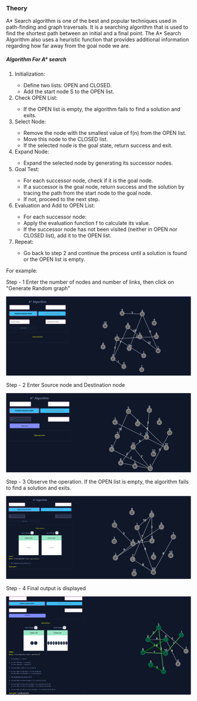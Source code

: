 ### Theory

A* Search algorithm is one of the best and popular techniques used in path-finding and graph traversals.
It is a searching algorithm that is used to find the shortest path between an initial and a final point.
The A* Search Algorithm also uses a heuristic function that provides additional information regarding how
far away from the goal node we are.

<h5>Algorithm For A* search</h5>

 <ol>
 <li>Initialization:</li>
 <ul>
                <li>Define two lists: OPEN and CLOSED.</li>
                <li>Add the start node S to the OPEN list.</li>
                </ul>
            <li>Check OPEN List:</li>
            <ul>
                <li>If the OPEN list is empty, the algorithm fails to find a solution and exits.</li>
            </ul>
        <li>Select Node:</li>
            <ul>
                <li>Remove the node with the smallest value of f(n) from the OPEN list.</li>
                <li>Move this node to the CLOSED list.</li>
                <li>If the selected node is the goal state, return success and exit.</li>
            </ul>
         <li>Expand Node:</li>
            <ul>
                <li>Expand the selected node by generating its successor nodes.</li>
            </ul>
          <li>Goal Test:</li>
            <ul>
                <li>For each successor node, check if it is the goal node.</li>
                <li>If a successor is the goal node, return success and the solution by tracing the path from the start node to the goal node.</li>
                <li>If not, proceed to the next step.</li>
            </ul>
        <li>Evaluation and Add to OPEN List:</li>
            <ul >
                <li>For each successor node:</li>
                <li>Apply the evaluation function f to calculate its value.</li>
                <li>If the successor node has not been visited (neither in OPEN nor CLOSED list), add it to the OPEN list.</li>
            </ul>
        <li>Repeat:</li>
            <ul>
                <li>Go back to step 2 and continue the process until a solution is found or the OPEN list is empty.</li>
            </ul>
            </ol>
<p>For example:</P>

  <p>Step - 1 Enter the number of nodes and number of links, then click on "Generate Random graph"</p>
  <img src="./images/step1.png" alt="A* Search Algorithm Visualization">
  <p>Step - 2 Enter Source node and Destination node</p>
  <img src="./images/step2.png" alt="A* Search Algorithm Visualization">
  <p>Step - 3 Observe the operation. If the OPEN list is empty, the algorithm fails to find a solution and exits.</p>
  <img src="./images/step3.png" alt="A* Search Algorithm Visualization">
  <p>Step - 4 Final output is displayed</p>
  <img src="./images/step4.png" alt="A* Search Algorithm Visualization">

